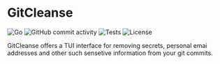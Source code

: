 # GitCleanse
![Go](https://img.shields.io/badge/golang-00ADD8?&style=plastic&logo=go&logoColor=white)
![GitHub commit activity](https://img.shields.io/github/commit-activity/m/OliverKeefe/git-cleanse)
![Tests](https://github.com/OliverKeefe/git-cleanse/actions/workflows/tests.yml/badge.svg)
![License](https://img.shields.io/github/license/OliverKeefe/git-cleanse)

GitCleanse offers a TUI interface for removing secrets, personal emai addresses and other such sensetive
information from your git commits.
